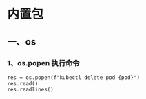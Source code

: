 # 内置包

## 一、os

### 1、os.popen 执行命令

```shell
res = os.popen(f"kubectl delete pod {pod}")
res.read()
res.readlines()
```
